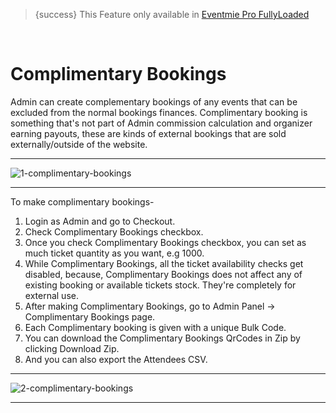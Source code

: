 > {success} This Feature only available in [Eventmie Pro FullyLoaded](https://classiebit.com/eventmie-pro-fullyloaded)

<br>

# Complimentary Bookings

Admin can create complementary bookings of any events that can be excluded from the normal bookings finances. Complimentary booking is something that's not part of Admin commission calculation and organizer earning payouts, these are kinds of external bookings that are sold externally/outside of the website.

---

![1-complimentary-bookings](/images/v2/EventmieProFullyLoadedV2.0/1-complimentary-bookings.png "1-complimentary-bookings")

---

To make complimentary bookings-

1. Login as Admin and go to Checkout.
2. Check Complimentary Bookings checkbox.
3. Once you check Complimentary Bookings checkbox, you can set as much ticket quantity as you want, e.g 1000.
4. While Complimentary Bookings, all the ticket availability checks get disabled, because, Complimentary Bookings does not affect any of existing booking or available tickets stock. They're completely for external use.
5. After making Complimentary Bookings, go to Admin Panel -> Complimentary Bookings page.
6. Each Complimentary booking is given with a unique Bulk Code.
7. You can download the Complimentary Bookings QrCodes in Zip by clicking Download Zip.
8. And you can also export the Attendees CSV.

---

![2-complimentary-bookings](/images/v2/EventmieProFullyLoadedV2.0/2-complimentary-bookings.png "2-complimentary-bookings")

---
